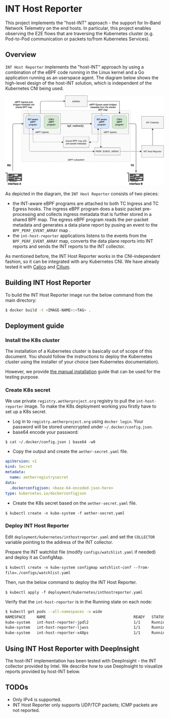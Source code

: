 # INT Host Reporter

This project implements the "host-INT" approach - the support for In-Band Network Telemetry on the end hosts.
In particular, this project enables observing the E2E flows that are traversing the Kubernetes cluster 
(e.g. Pod-to-Pod communication or packets to/from Kubernetes Services).

## Overview

`INT Host Reporter` implements the "host-INT" approach by using a combination of the eBPF code running in the Linux kernel 
and a Go application running as an userspace agent. The diagram below shows the high-level design of the host-INT solution, which is independent of the Kubernetes CNI being used.

![Design](docs/static/images/design.png?raw=true "High-level design of CNI-independent host-INT")

As depicted in the diagram, the `INT Host Reporter` consists of two pieces:

- the INT-aware eBPF programs are attached to both TC Ingress and TC Egress hooks. The ingress eBPF program
does a basic packet pre-processing and collects ingress metadata that is further stored in a shared BPF map.
  The egress eBPF program reads the per-packet metadata and generates a data plane report by pusing an event to the 
  `BPF_PERF_EVENT_ARRAY` map .
- the `int-host-reporter` applications listens to the events from the `BPF_PERF_EVENT_ARRAY` map, converts
the data plane reports into INT reports and sends the INT reports to the INT collector. 
  
As mentioned before, the INT Host Reporter works in the CNI-independent fashion, so it can be integrated with any Kubernetes CNI. 
We have already tested it with [Calico](https://docs.projectcalico.org/getting-started/kubernetes/) and [Cilium](https://cilium.io/). 

## Building INT Host Reporter

To build the INT Host Reporter image run the below command from the main directory:

```bash
$ docker build -t <IMAGE-NAME>:<TAG> .
```

## Deployment guide

### Install the K8s cluster

The installation of a Kubernetes cluster is basically out of scope of this document. 
You should follow the instructions to deploy the Kubernetes cluster using the installer of your choice (see Kubernetes documentation). 

However, we provide [the manual installation](./docs/k8s-cluster-installation.md) guide that can be used for the testing purpose. 

### Create K8s secret

We use private `registry.aetherproject.org` registry to pull the `int-host-reporter` image. To make the K8s deployment working
you firstly have to set up a K8s secret.

- Log in to `registry.aetherproject.org` using `docker login`. Your password will be stored unencrypted under `~/.docker/config.json`.
- base64 encode your password:

```
$ cat ~/.docker/config.json | base64 -w0
```

- Copy the output and create the `aether-secret.yaml` file.

```yaml
apiVersion: v1
kind: Secret
metadata:
  name: aetherregistrysecret
data:
  .dockerconfigjson: <base-64-encoded-json-here>
type: kubernetes.io/dockerconfigjson
```

- Create the K8s secret based on the `aether-secret.yaml` file.

`$ kubectl create -n kube-system -f aether-secret.yaml`

### Deploy INT Host Reporter

Edit `deployment/kubernetes/inthostreporter.yaml` and set the `COLLECTOR` variable pointing to the address of the INT collector.

Prepare the INT watchlist file (modify `configs/watchlist.yaml` if needed) and deploy it as ConfigMap. 

`$ kubectl create -n kube-system configmap watchlist-conf --from-file=./configs/watchlist.yaml`

Then, run the below command to deploy the INT Host Reporter.

`$ kubectl apply -f deployment/kubernetes/inthostreporter.yaml`

Verify that the `int-host-reporter` is in the Running state on each node:

```bash
$ kubectl get pods --all-namespaces -o wide
NAMESPACE     NAME                                       READY   STATUS    RESTARTS   AGE     IP              NODE         NOMINATED NODE   READINESS GATES
kube-system   int-host-reporter-jpdl2                    1/1     Running   0          9m11s   10.79.233.238   worker2      <none>           <none>
kube-system   int-host-reporter-ljwvs                    1/1     Running   0          9m11s   10.68.235.172   worker1      <none>           <none>
kube-system   int-host-reporter-x48ps                    1/1     Running   0          9m11s   10.67.219.106   kubemaster   <none>           <none>
```

## Using INT Host Reporter with DeepInsight

The host-INT implementation has been tested with DeepInsight - the INT collector provided by Intel. 
We describe how to use DeepInsight to visualize reports provided by host-INT below. 



## TODOs 

- Only IPv4 is supported. 
- INT Host Reporter only supports UDP/TCP packets; ICMP packets are not reported.
